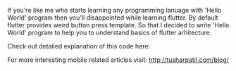 If you're like me who starts learning any programming lanuage with 'Hello World' program then you'll disappointed while learning flutter. By default flutter provides weird button press template. So that I decided to write 'Hello World' program to help you to understand basics of flutter arhitecture. 

Check out detailed explanation of this code here:


For more interesting mobile related articles visit:
http://tusharpatil.com/blog/
